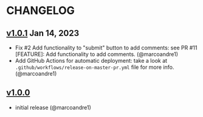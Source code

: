 # CHANGELOG

## [v1.0.1](https://github.com/marcoandre1/daily-organizer/releases/tag/v1.0.0) Jan 14, 2023

- Fix #2 Add functionality to "submit" button to add comments:  see PR #11 [FEATURE]: Add functionality to add comments. (@marcoandre1)
- Add GitHub Actions for automatic deployment: take a look at `.github/workflows/release-on-master-pr.yml` file for more info. (@marcoandre1)

## [v1.0.0](https://github.com/marcoandre1/daily-organizer/releases/tag/v1.0.0)

- initial release (@marcoandre1)
